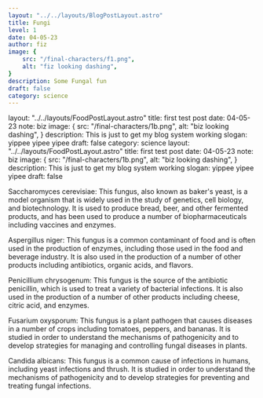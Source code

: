 ```yaml
---
layout: "../../layouts/BlogPostLayout.astro"
title: Fungi
level: 1
date: 04-05-23
author: fiz
image: {
    src: "/final-characters/f1.png",
    alt: "fiz looking dashing",
}
description: Some Fungal fun
draft: false
category: science
---
```

layout: "../../layouts/FoodPostLayout.astro"
title: first test post
date: 04-05-23
note: biz
image: {
    src: "/final-characters/1b.png",
    alt: "biz looking dashing",
}
description: This is just to get my blog system working
slogan: yippee yipee yipee
draft: false
category: science
layout: "../../layouts/FoodPostLayout.astro"
title: first test post
date: 04-05-23
note: biz
image: {
    src: "/final-characters/1b.png",
    alt: "biz looking dashing",
}
description: This is just to get my blog system working
slogan: yippee yipee yipee
draft: false


Saccharomyces cerevisiae: This fungus, also known as baker's yeast, is a model organism that is widely used in the study of genetics, cell biology, and biotechnology. It is used to produce bread, beer, and other fermented products, and has been used to produce a number of biopharmaceuticals including vaccines and enzymes.

Aspergillus niger: This fungus is a common contaminant of food and is often used in the production of enzymes, including those used in the food and beverage industry. It is also used in the production of a number of other products including antibiotics, organic acids, and flavors.

Penicillium chrysogenum: This fungus is the source of the antibiotic penicillin, which is used to treat a variety of bacterial infections. It is also used in the production of a number of other products including cheese, citric acid, and enzymes.

Fusarium oxysporum: This fungus is a plant pathogen that causes diseases in a number of crops including tomatoes, peppers, and bananas. It is studied in order to understand the mechanisms of pathogenicity and to develop strategies for managing and controlling fungal diseases in plants.

Candida albicans: This fungus is a common cause of infections in humans, including yeast infections and thrush. It is studied in order to understand the mechanisms of pathogenicity and to develop strategies for preventing and treating fungal infections.